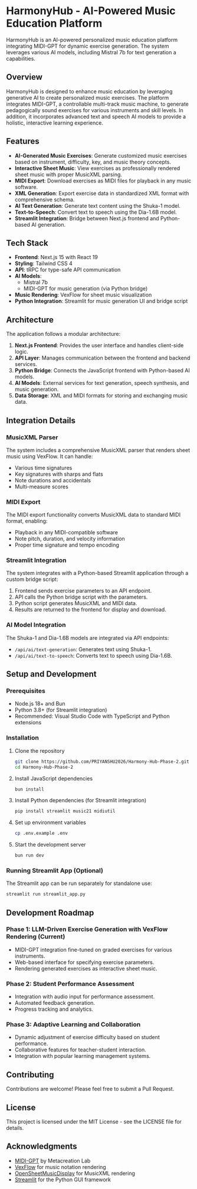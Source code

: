 # HarmonyHub - AI-Powered Music Education Platform

HarmonyHub is an AI-powered personalized music education platform integrating MIDI-GPT for dynamic exercise generation. The system leverages various AI models, including Mistral 7b for text generation a capabilities.

## Overview

HarmonyHub is designed to enhance music education by leveraging generative AI to create personalized music exercises. The platform integrates MIDI-GPT, a controllable multi-track music machine, to generate pedagogically sound exercises for various instruments and skill levels. In addition, it incorporates advanced text and speech AI models to provide a holistic, interactive learning experience.

## Features

- **AI-Generated Music Exercises**: Generate customized music exercises based on instrument, difficulty, key, and music theory concepts.
- **Interactive Sheet Music**: View exercises as professionally rendered sheet music with proper MusicXML parsing.
- **MIDI Export**: Download exercises as MIDI files for playback in any music software.
- **XML Generation**: Export exercise data in standardized XML format with comprehensive schema.
- **AI Text Generation**: Generate text content using the Shuka-1 model.
- **Text-to-Speech**: Convert text to speech using the Dia-1.6B model.
- **Streamlit Integration**: Bridge between Next.js frontend and Python-based AI generation.

## Tech Stack

- **Frontend**: Next.js 15 with React 19
- **Styling**: Tailwind CSS 4
- **API**: tRPC for type-safe API communication
- **AI Models**:
  - Mistral 7b 
  - MIDI-GPT for music generation (via Python bridge)
- **Music Rendering**: VexFlow for sheet music visualization
- **Python Integration**: Streamlit for music generation UI and bridge script

## Architecture

The application follows a modular architecture:

1. **Next.js Frontend**: Provides the user interface and handles client-side logic.
2. **API Layer**: Manages communication between the frontend and backend services.
3. **Python Bridge**: Connects the JavaScript frontend with Python-based AI models.
4. **AI Models**: External services for text generation, speech synthesis, and music generation.
5. **Data Storage**: XML and MIDI formats for storing and exchanging music data.

## Integration Details

### MusicXML Parser

The system includes a comprehensive MusicXML parser that renders sheet music using VexFlow. It can handle:

- Various time signatures
- Key signatures with sharps and flats
- Note durations and accidentals
- Multi-measure scores

### MIDI Export

The MIDI export functionality converts MusicXML data to standard MIDI format, enabling:

- Playback in any MIDI-compatible software
- Note pitch, duration, and velocity information
- Proper time signature and tempo encoding

### Streamlit Integration

The system integrates with a Python-based Streamlit application through a custom bridge script:

1. Frontend sends exercise parameters to an API endpoint.
2. API calls the Python bridge script with the parameters.
3. Python script generates MusicXML and MIDI data.
4. Results are returned to the frontend for display and download.

### AI Model Integration

The Shuka-1 and Dia-1.6B models are integrated via API endpoints:

- `/api/ai/text-generation`: Generates text using Shuka-1.
- `/api/ai/text-to-speech`: Converts text to speech using Dia-1.6B.

## Setup and Development

### Prerequisites

- Node.js 18+ and Bun
- Python 3.8+ (for Streamlit integration)
- Recommended: Visual Studio Code with TypeScript and Python extensions

### Installation

1. Clone the repository
   ```bash
   git clone https://github.com/PRIYANSHU2026/Harmony-Hub-Phase-2.git
   cd Harmony-Hub-Phase-2
   ```

2. Install JavaScript dependencies
   ```bash
   bun install
   ```

3. Install Python dependencies (for Streamlit integration)
   ```bash
   pip install streamlit music21 midiutil
   ```

4. Set up environment variables
   ```bash
   cp .env.example .env
   ```

5. Start the development server
   ```bash
   bun run dev
   ```

### Running Streamlit App (Optional)

The Streamlit app can be run separately for standalone use:

```bash
streamlit run streamlit_app.py
```

## Development Roadmap

### Phase 1: LLM-Driven Exercise Generation with VexFlow Rendering (Current)

- MIDI-GPT integration fine-tuned on graded exercises for various instruments.
- Web-based interface for specifying exercise parameters.
- Rendering generated exercises as interactive sheet music.

### Phase 2: Student Performance Assessment

- Integration with audio input for performance assessment.
- Automated feedback generation.
- Progress tracking and analytics.

### Phase 3: Adaptive Learning and Collaboration

- Dynamic adjustment of exercise difficulty based on student performance.
- Collaborative features for teacher-student interaction.
- Integration with popular learning management systems.

## Contributing

Contributions are welcome! Please feel free to submit a Pull Request.

## License

This project is licensed under the MIT License - see the LICENSE file for details.

## Acknowledgments

- [MIDI-GPT](https://github.com/Metacreation-Lab/MIDI-GPT) by Metacreation Lab
- [VexFlow](https://github.com/0xfe/vexflow) for music notation rendering
- [OpenSheetMusicDisplay](https://github.com/opensheetmusicdisplay/opensheetmusicdisplay) for MusicXML rendering
- [Streamlit](https://streamlit.io/) for the Python GUI framework
